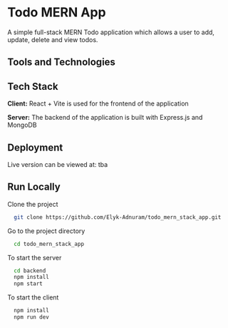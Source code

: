 
# Todo MERN App

A simple full-stack MERN Todo application which allows a user to add, update, delete and view todos. 

## Tools and Technologies





## Tech Stack

**Client:** React + Vite is used for the frontend of the application

**Server:** The backend of the application is built with Express.js and MongoDB


## Deployment

Live version can be viewed at: tba

## Run Locally

Clone the project

```bash
  git clone https://github.com/Elyk-Adnuram/todo_mern_stack_app.git
```

Go to the project directory

```bash
  cd todo_mern_stack_app

```

To start the server

```bash
  cd backend
  npm install
  npm start
```

To start the client

```bash
  npm install
  npm run dev
```

